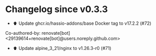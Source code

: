 # Changelog since v0.3.3
- ⬆️ Update ghcr.io/hassio-addons/base Docker tag to v17.2.2 (#72)

Co-authored-by: renovate[bot] <29139614+renovate[bot]@users.noreply.github.com> 
- ⬆️ Update alpine_3_21/nginx to v1.26.3-r0 (#71) 
